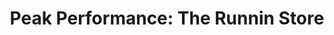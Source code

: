 ---
title: "Peak Performance: The Runnin Store"
url: /bellevue/peak-performance-the-runnin-store/
shop: Schuhe
---